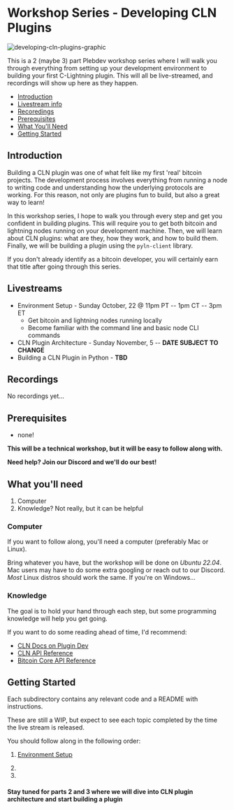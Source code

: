 # Workshop Series - Developing CLN Plugins

![developing-cln-plugins-graphic](https://github.com/pleb-devs/developing-cln-plugins/assets/108303703/010722a5-6d78-44dc-a07a-c8c69f124ced)

This is a 2 (maybe 3) part Plebdev workshop series where I will walk you through everything from setting up your development environment to building your first C-Lightning plugin. This will all be live-streamed, and recordings will show up here as they happen.

- [Introduction](#introduction)
- [Livestream info](#livestreams)
- [Recoredings](#recordings)
- [Prerequisites](#prerequisites)
- [What You'll Need](#what-youll-need)
- [Getting Started](#getting-started)

## Introduction

Building a CLN plugin was one of what felt like my first 'real' bitcoin projects. The development process involves everything from running a node to writing code and understanding how the underlying protocols are working. For this reason, not only are plugins fun to build, but also a great way to learn! 

In this workshop series, I hope to walk you through every step and get you confident in building plugins. This will require you to get both bitcoin and lightning nodes running on your development machine. Then, we will learn about CLN plugins: what are they, how they work, and how to build them. Finally, we will be building a plugin using the `pyln-client` library.

If you don't already identify as a bitcoin developer, you will certainly earn that title after going through this series.

## Livestreams

- Environment Setup - Sunday October, 22 @ 11pm PT -- 1pm CT -- 3pm ET
  - Get bitcoin and lightning nodes running locally
  - Become familiar with the command line and basic node CLI commands
- CLN Plugin Architecture - Sunday November, 5 -- **DATE SUBJECT TO CHANGE**
- Building a CLN Plugin in Python - **TBD**

## Recordings

No recordings yet...

## Prerequisites

- none!

**This will be a technical workshop, but it will be easy to follow along with.**

**Need help? Join our Discord and we'll do our best!**

## What you'll need

1. Computer
2. Knowledge? Not really, but it can be helpful

### Computer

If you want to follow along, you'll need a computer (preferably Mac or Linux). 

Bring whatever you have, but the workshop will be done on _Ubuntu 22.04_. Mac users may have to do some extra googling or reach out to our Discord. *Most* Linux distros should work the same. If you're on Windows... 

### Knowledge

The goal is to hold your hand through each step, but some programming knowledge will help you get going.

If you want to do some reading ahead of time, I'd recommend:

- [CLN Docs on Plugin Dev](https://docs.corelightning.org/docs/plugin-development)
- [CLN API Reference](https://docs.corelightning.org/reference)
- [Bitcoin Core API Reference](https://developer.bitcoin.org/reference/rpc/)

## Getting Started

Each subdirectory contains any relevant code and a README with instructions. 

These are still a WIP, but expect to see each topic completed by the time the live stream is released.

You should follow along in the following order:

1. [Environment Setup](https://github.com/pleb-devs/developing-cln-plugins/tree/main/environment-setup)

2. 

3.  

#### Stay tuned for parts 2 and 3 where we will dive into CLN plugin architecture and start building a plugin
